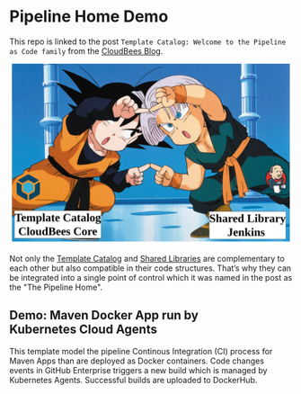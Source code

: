 # Pipeline Home Demo

This repo is linked to the post `Template Catalog: Welcome to the Pipeline as Code family` from the [CloudBees Blog](https://www.cloudbees.com/blog).

![](resources/img/Fusion.png)

Not only the [Template Catalog](https://docs.cloudbees.com/docs/admin-resources/latest/pipeline-templates-user-guide/setting-up-a-pipeline-template-catalog) and [Shared Libraries](https://jenkins.io/doc/book/pipeline/shared-libraries/) are complementary to each other but also compatible in their code structures. That’s why they can be integrated into a single point of control which it was named in the post as the "The Pipeline Home".

## Demo: Maven Docker App run by Kubernetes Cloud Agents

This template model the pipeline Continous Integration (CI) process for Maven Apps than are deployed as Docker containers. Code changes events in GitHub Enterprise triggers a new build which is managed by Kubernetes Agents. Successful builds are uploaded to DockerHub.